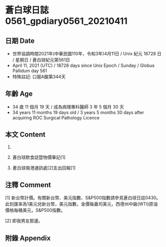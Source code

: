[_metadata_:encoding]: - "utf-8"
[_metadata_:language]: - "zh-Hant-TW"
[_metadata_:fileformat]: - "markdown"
[_metadata_:MIME_type]: - "text/plain"
[_metadata_:markdown_version]: - "commonmark version 0.29"
[_metadata_:markdown_spec]: - "https://spec.commonmark.org/0.29/"

# 蒼白球日誌0561_gpdiary0561_20210411 #

## 日期 Date ##

* 世界協調時間2021年(中華民國110年，令和3年)4月11日 / Unix 紀元 18728 日 / 星期日 / 蒼白球紀元第561日
* April 11, 2021 (UTC) / 18728 days since Unix Epoch / Sunday / Globus Pallidum day 561
* 特殊註記: 口服A酸第344天

## 年齡 Age ##

* 34 歲 11 個月 19 天 / 成為病理專科醫師 3 年 5 個月 30 天
* 34 years 11 months 19 days old / 3 years 5 months 30 days after acquiring ROC Surgical Pathology Licence

## 本文 Content ##

1. 

    
2. 蒼白球飲食誌暨物價筆記[1]

    
3. 蒼白球南港通訊處[2]支出回報[1]

    

## 注釋 Comment ##

[1] 新台幣計價。有關新台幣、美元指數、S&P500指數請參見蒼白球日誌0430。此刻匯率為1美元兌新台幣，美元指數，金價每盎司美元，西德州中級(WTI)原油價格每桶美元，S&P500指數。


[2] 即我男友那邊。



## 附錄 Appendix ##

